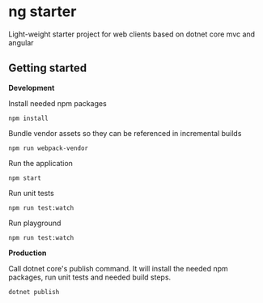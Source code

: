 # ng starter #

Light-weight starter project for web clients based on dotnet core mvc and angular

## Getting started ##
 
**Development**
 
Install needed npm packages
```
npm install
```
 
Bundle vendor assets so they can be referenced in incremental builds
```
npm run webpack-vendor
```
  
Run the application
```
npm start
```

Run unit tests
```
npm run test:watch
```

Run playground
```
npm run test:watch
```

**Production**

Call dotnet core's publish command. It will install the needed npm packages, run unit tests and 
needed build steps.
```
dotnet publish
```